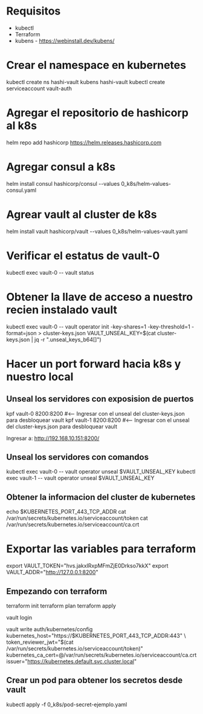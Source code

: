 # Requisitos
* kubectl
* Terraform
* kubens - https://webinstall.dev/kubens/

# Crear el namespace en kubernetes
kubectl create ns hashi-vault
kubens hashi-vault
kubectl create serviceaccount vault-auth

# Agregar el repositorio de hashicorp al k8s
helm repo add hashicorp https://helm.releases.hashicorp.com

# Agregar consul a k8s
helm install consul hashicorp/consul --values 0_k8s/helm-values-consul.yaml

# Agrear vault al cluster de k8s
helm install vault hashicorp/vault --values 0_k8s/helm-values-vault.yaml

# Verificar el estatus de vault-0
kubectl exec vault-0 -- vault status

# Obtener la llave de acceso a nuestro recien instalado vault
kubectl exec vault-0 -- vault operator init -key-shares=1 -key-threshold=1 -format=json > cluster-keys.json
VAULT_UNSEAL_KEY=$(cat cluster-keys.json | jq -r ".unseal_keys_b64[]")

# Hacer un port forward hacia k8s y nuestro local
## Unseal los servidores con exposision de puertos
kpf vault-0 8200:8200 #<-- Ingresar con el unseal del cluster-keys.json para desbloquear vault
kpf vault-1 8200:8200 #<-- Ingresar con el unseal del cluster-keys.json para desbloquear vault

Ingresar a: http://192.168.10.151:8200/

## Unseal los servidores con comandos
kubectl exec vault-0 -- vault operator unseal $VAULT_UNSEAL_KEY
kubectl exec vault-1 -- vault operator unseal $VAULT_UNSEAL_KEY


## Obtener la informacion del cluster de kubernetes
echo $KUBERNETES_PORT_443_TCP_ADDR
cat /var/run/secrets/kubernetes.io/serviceaccount/token
cat /var/run/secrets/kubernetes.io/serviceaccount/ca.crt

# Exportar las variables para terraform
export VAULT_TOKEN="hvs.jakxIRxpMFmZjE0Drkso7kkX"
export VAULT_ADDR="http://127.0.0.1:8200"


## Empezando con terraform
terraform init
terraform plan
terraform apply



vault login

vault write auth/kubernetes/config \
        kubernetes_host="https://$KUBERNETES_PORT_443_TCP_ADDR:443" \
        token_reviewer_jwt="$(cat /var/run/secrets/kubernetes.io/serviceaccount/token)" \
        kubernetes_ca_cert=@/var/run/secrets/kubernetes.io/serviceaccount/ca.crt \
        issuer="https://kubernetes.default.svc.cluster.local"


## Crear un pod para obtener los secretos desde vault
kubectl apply -f 0_k8s/pod-secret-ejemplo.yaml